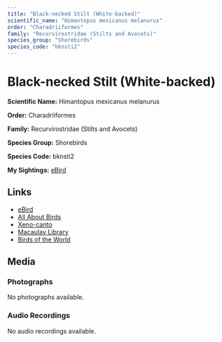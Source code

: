 ```yaml
---
title: "Black-necked Stilt (White-backed)"
scientific_name: "Himantopus mexicanus melanurus"
order: "Charadriiformes"
family: "Recurvirostridae (Stilts and Avocets)"
species_group: "Shorebirds"
species_code: "bknsti2"
---
```


# Black-necked Stilt (White-backed)

**Scientific Name:** Himantopus mexicanus melanurus

**Order:** Charadriiformes

**Family:** Recurvirostridae (Stilts and Avocets)

**Species Group:** Shorebirds

**Species Code:** bknsti2

**My Sightings:** [eBird](https://ebird.org/lifelist?r=world&time=life&spp=bknsti2)

## Links
* [eBird](https://ebird.org/species/bknsti2) 
* [All About Birds](https://www.allaboutbirds.org/guide/bknsti2) 
* [Xeno-canto](https://www.xeno-canto.org/species/bknsti2) 
* [Macaulay Library](https://search.macaulaylibrary.org/catalog?taxonCode=bknsti2&sort=rating_rank_desc)
* [Birds of the World](https://birdsoftheworld.org/bow/species/bknsti2)

## Media
### Photographs
No photographs available.

### Audio Recordings
No audio recordings available.
